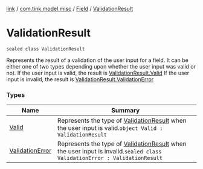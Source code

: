 [link](../../../index.md) / [com.tink.model.misc](../../index.md) / [Field](../index.md) / [ValidationResult](./index.md)

# ValidationResult

`sealed class ValidationResult`

Represents the result of a validation of the user input for a field.
It can be either one of two types depending upon whether the user input was valid or not.
If the user input is valid, the result is [ValidationResult.Valid](-valid.md)
If the user input is invalid, the result is [ValidationResult.ValidationError](-validation-error/index.md)

### Types

| Name | Summary |
|---|---|
| [Valid](-valid.md) | Represents the type of [ValidationResult](./index.md) when the user input is valid.`object Valid : ValidationResult` |
| [ValidationError](-validation-error/index.md) | Represents the type of [ValidationResult](./index.md) when the user input is invalid.`sealed class ValidationError : ValidationResult` |
